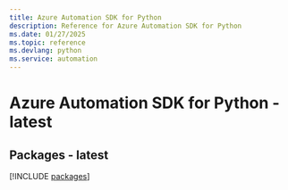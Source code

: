 ```yaml
---
title: Azure Automation SDK for Python
description: Reference for Azure Automation SDK for Python
ms.date: 01/27/2025
ms.topic: reference
ms.devlang: python
ms.service: automation
---
```

# Azure Automation SDK for Python - latest
## Packages - latest
[!INCLUDE [packages](automation-index.md)]